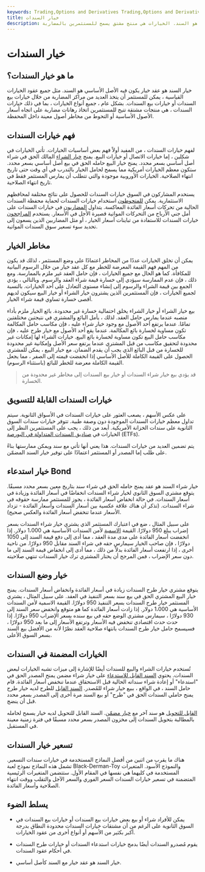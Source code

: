 ```yaml
---
keywords: Trading,Options and Derivatives Trading,Options and Derivatives
title: خيار السندات
description: خيار السند هو عقد خيار يكون فيه الأصل الأساسي هو السند. الخيارات هي منتج مشتق يسمح للمستثمرين بالمضاربة.
---
```


# خيار السندات
## ما هو خيار السندات؟

خيار السند هو عقد خيار يكون فيه الأصل الأساسي هو السند. مثل جميع عقود الخيارات القياسية ، يمكن للمستثمر أن يتخذ العديد من مراكز المضاربة من خلال خيارات بيع السندات أو خيارات بيع السندات. بشكل عام ، جميع أنواع الخيارات ، بما في ذلك خيارات السندات ، هي منتجات مشتقة تتيح للمستثمرين اتخاذ رهانات مضاربة على اتجاه أسعار الأصول الأساسية أو التحوط من مخاطر أصول معينة داخل المحفظة.

## فهم خيارات السندات

لفهم خيارات السندات ، من المفيد أولاً فهم بعض أساسيات الخيارات. تأتي الخيارات في شكلين ، إما خيارات الاتصال أو خيارات البيع. يمنح [خيار الشراء](/calloption) المالك الحق في شراء أصل أساسي بسعر محدد. يمنح خيار البيع حامله الحق في بيع أصل أساسي بسعر محدد. ستكون معظم الخيارات أمريكية مما يسمح لحامل الخيار بالتدرب في أي وقت حتى تاريخ انتهاء الصلاحية. الخيارات الأوروبية موجودة والتي تتطلب أن يمارس المستثمر فقط في تاريخ انتهاء الصلاحية.

يستخدم المشاركون في السوق خيارات السندات للحصول على نتائج مختلفة لمحافظهم الاستثمارية. يمكن [للمتحوطون](/hedge) استخدام خيارات السندات لحماية محفظة السندات الحالية من تحركات أسعار الفائدة المعاكسة. يتداول [المضاربون](/speculator) في خيارات السندات على أمل جني الأرباح من التحركات المواتية قصيرة الأجل في الأسعار. يستخدم [المراجحون](/arbitrageur) خيارات السندات للاستفادة من تباينات أسعار الخيار ، أو مثل المضاربين الذين يسعون إلى تحديد سوء تسعير سوق السندات المواتية.

## مخاطر الخيار

يمكن أن تخلق الخيارات عددًا من المخاطر اعتمادًا على وضع المستثمر ، لذلك قد يكون من المهم فهم القيمة المعرضة للخطر مع كل عقد خيار من خلال الرسوم البيانية للمكافأة. كما هو الحال مع جميع الخيارات ، فإن حامل العقد غير ملزم بالممارسة. ومع ذلك ، فإن عدم الممارسة سيؤدي إلى خسارة قيمة شراء العقد والرسوم. وبالتالي ، يؤدي الجمع بين قيمة الشراء والرسوم إلى إنشاء مستوى التعادل على أحد الخيارات. بالنسبة لجميع الخيارات ، فإن المستثمرين الذين يشترون خيار الشراء أو خيار البيع سيكون لديهم أقصى خسارة تساوي قيمة شراء الخيار.

بيع خيار الشراء أو خيار الشراء يخلق احتمالية خسارة غير محدودة. بائع الخيار ملزم بأداء منصبه عندما يمارس حامل العقد. لذلك ، يأمل البائع والمشتري في نتيجتين مختلفتين تمامًا. عندما يرتفع أحد الأصول مع وجود خيار شراء عليه ، فإن مكاسب حامل المكالمة تكون مساوية لخسارة بائع المكالمة. عندما يقع أحد الأصول مع خيار طرح عليه ، فإن مكاسب حامل البيع تكون مساوية لخسارة بائع البيع. خيارات الشراء لها إمكانات غير محدودة لتحقيق مكاسب من قبل المشتري عندما يرتفع سعر الأصل وإمكانية غير محدودة للخسارة من قبل البائع الذي يجب أن يقدم الضمان. مع خيار البيع ، يمكن للمشتري الحصول على القيمة الكاملة للأصل الأساسي إذا انخفضت قيمته إلى الصفر ، مما يجعل القيمة الكاملة معرضة للخطر للبائع (باستثناء الرسوم).

> قد يؤدي بيع خيار شراء السندات أو خيار بيع السندات إلى مخاطر غير محدودة من الخسارة.

>

## خيارات السندات القابلة للتسويق

على عكس الأسهم ، يصعب العثور على خيارات السندات في الأسواق الثانوية. سيتم تداول معظم خيارات السندات الموجودة دون وصفة طبية. تتوفر خيارات سندات السوق الثانوية على سندات الخزانة الأمريكية. أبعد من ذلك ، يجب على المستثمرين النظر إلى الخيارات في [صناديق السندات المتداولة في البورصة](/etf) (ETFs).

يتم تضمين العديد من خيارات السندات. هذا يعني أنها تأتي مع سند ويمكن ممارستها بناءً على طلب إما المصدر أو المستثمر اعتمادًا على توفير خيار السند المضمّن.

## خيار استدعاء Bond

خيار شراء السند هو عقد يمنح حامله الحق في شراء سند بتاريخ معين بسعر محدد مسبقًا. يتوقع مشتري السوق الثانوي لخيار شراء السندات انخفاضًا في أسعار الفائدة وزيادة في أسعار السندات. في حالة انخفاض أسعار الفائدة ، يجوز للمستثمر ممارسة حقوقه في شراء السندات. (تذكر أن هناك علاقة عكسية بين أسعار السندات وأسعار الفائدة - تزداد الأسعار عندما تنخفض أسعار الفائدة والعكس صحيح).

على سبيل المثال ، ضع في اعتبارك المستثمر الذي يشتري خيار شراء السندات بسعر إضراب يبلغ 950 دولارًا. القيمة [الاسمية](/parvalue) لأمن السندات الأساسية هي 1،000 دولار. إذا انخفضت أسعار الفائدة على مدى مدة العقد ، مما أدى إلى دفع قيمة السند إلى 1050 دولارًا ، فإن صاحب الخيار سيمارس حقه في شراء السند مقابل 950 دولارًا. من ناحية أخرى ، إذا ارتفعت أسعار الفائدة بدلاً من ذلك ، مما أدى إلى انخفاض قيمة السند إلى ما دون سعر الإضراب ، فمن المرجح أن يختار المشتري ترك خيار السندات تنتهي صلاحيته.

## خيار وضع السندات

يتوقع مشتري خيار طرح السندات زيادة في أسعار الفائدة وانخفاض أسعار السندات. يمنح خيار البيع المشتري الحق في بيع سند بسعر التنفيذ في العقد. على سبيل المثال ، يشتري المستثمر خيار طرح السندات بسعر التنفيذ 950 دولارًا. القيمة الاسمية لأمن السندات الأساسية هي 1،000 دولار. إذا زادت أسعار الفائدة كما هو متوقع وانخفض سعر السند إلى 930 دولارًا ، سيمارس مشتري الوضع حقه في بيع سنده بسعر الإضراب 950 دولارًا. إذا حدث حدث اقتصادي تنخفض فيه الأسعار وترتفع الأسعار إلى ما بعد 950 دولارًا ، فسيسمح حامل خيار طرح السندات بانتهاء صلاحية العقد نظرًا لأنه من الأفضل بيع السند بسعر السوق الأعلى.

## الخيارات المضمنة في السندات

تُستخدم خيارات الشراء والبيع للسندات أيضًا للإشارة إلى ميزات تشبه الخيارات لبعض السندات. يحتوي [السند القابل للاستدعاء](/callablebond) على خيار شراء مضمن يمنح المصدر الحق في "استدعاء" أو إعادة شراء سنداته الحالية قبل الاستحقاق عندما تنخفض أسعار الفائدة. قام حامل السند ، في الواقع ، ببيع خيار شراء للمُصدر. [السند القابل](/putbond) للطرح لديه خيار طرح يمنح حاملي السندات الحق في "طرح" أو بيع السند مرة أخرى إلى المصدر بسعر محدد قبل أن ينضج.

[القابل للتحويل](/convertiblebond) هو سند آخر مع [خيار مضمّن](/embeddedoption). السند القابل للتحويل لديه خيار يسمح لحامله بالمطالبة بتحويل السندات إلى مخزون المصدر بسعر محدد مسبقًا في فترة زمنية معينة في المستقبل.

## تسعير خيار السندات

هناك ما يقرب من اثنين من أفضل النماذج المستخدمة في خيارات سندات التسعير. تشمل هذه النماذج نموذج لعبة Black-Derman-Toy والنموذج الأسود. المتغيرات المستخدمة في كليهما هي نفسها في المقام الأول. ستتضمن المتغيرات الرئيسية المتضمنة في تسعير خيارات السندات السعر الفوري والسعر الآجل والتقلب ووقت انتهاء الصلاحية وأسعار الفائدة.

## يسلط الضوء

- يمكن للأفراد شراء أو بيع بعض خيارات بيع السندات أو خيارات بيع السندات في السوق الثانوية على الرغم من أن مشتقات خيارات السندات محدودة النطاق بدرجة أكبر بكثير من الأسهم أو أنواع أخرى من عقود الخيارات.

- يقوم مُصدرو السندات أيضًا بدمج خيارات استدعاء السندات أو خيارات طرح السندات في أحكام عقود السندات.

- خيار السند هو عقد خيار مع السند كأصل أساسي.

